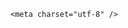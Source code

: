 <!DOCTYPE html>
<html lang="zh-CN">

<head>
    
<title>消息称美国政府计划将100万巴勒斯坦人迁往利比亚，这有可能吗？为什么选择利比亚？_腾讯新闻</title>
<meta name="keywords" content="巴勒斯坦人,利比亚,利比亚_时政,巴勒斯坦,美国,美国政府,美国_时政,以色列_时政,黎巴嫩_时政,以色列,黎巴嫩,加沙">
<meta name="description" content="△加沙地带（资料图）当地时间5月16日，据知情人士表示，美国政府正在制定一项计划，将最多100万巴勒斯坦人从加沙地带永久迁往利比亚。知情人士称，作为巴勒斯坦人重新安置的交换条件，美国政府可能会向利比亚释放美国十多年前冻结的数十亿美元资金。目前尚未达成最终协议，但美国政府已与利比亚领导层进行了讨论。（央视记...">
<meta name="author" content="腾讯网">
<meta name="copyright" content="Copyright 1998 - 2025 Tencent. All Rights Reserved">
<meta property="og:type" content="news" />

<meta property="og:title" content="消息称美国政府计划将100万巴勒斯坦人迁往利比亚，这有可能吗？为什么选择利比亚？_腾讯新闻" />
<meta property="og:description" content="△加沙地带（资料图）当地时间5月16日，据知情人士表示，美国政府正在制定一项计划，将最多100万巴勒斯坦人从加沙地带永久迁往利比亚。知情人士称，作为巴勒斯坦人重新安置的交换条件，美国政府可能会向利比亚释放美国十多年前冻结的数十亿美元资金。目前尚未达成最终协议，但美国政府已与利比亚领导层进行了讨论。（央视记..." />
<meta property="og:url" content="https://news.qq.com/rain/a/20250517Q01X4A00" />
<meta property="og:image" content="https://inews.gtimg.com/news_ls/OLHspIPEX6rpsMN8EB4tSDjF6FwOeU8LQbyEJGAoe53yQAA_640330/0" />
<meta property="article:author" content="" />
<meta property="article:published_time" content="2025-05-17 19:53:56" />
<meta property="category" content="" />

    <meta charset="utf-8" />
<meta http-equiv="X-UA-Compatible" content="IE=Edge" />
<meta name="viewport" content="width=device-width, initial-scale=1, shrink-to-fit=no" />
<link rel="dns-prefetch" href="mat1.gtimg.com">
<link rel="dns-prefetch" href="i.news.qq.com">
<link rel="shortcut icon" href="https://mat1.gtimg.com/qqcdn/qqindex2021/favicon.ico">
<script nomodule="true" src="https://mat1.gtimg.com/qqcdn/qqindex2021/common-static/20240515201444/core3-37-1.min.js"></script>
<script>
  try {
    if (!window.IntersectionObserver) {
      var observerScript = document.createElement('script');
      observerScript.src = "https://mat1.gtimg.com/qqcdn/qqindex2021/common-static/20241024141058/intersection-observer-polyfill.js";
      document.head.appendChild(observerScript);
    }
  } catch (error) {}
</script>

<script>
  try {
    if (!Element.prototype.scrollTo) {
      var scrollScript = document.createElement('script');
      scrollScript.src = "https://mat1.gtimg.com/qqcdn/qqindex2021/common-static/20241025153001/scroll-behavior-polyfill.js";
      document.head.appendChild(scrollScript);
    }
  } catch (error) {}
</script>
<script>
  try {
    if ('scrollRestoration' in window.history) {
      window.history.scrollRestoration = 'manual';
    }
    window.isPcClient = Boolean(window.electron) && (
      window.navigator.userAgent.indexOf('pc-client') > 0 ||
      window.navigator.userAgent.indexOf('TencentNews') > 0
    );
  } catch {}
</script>
<script>
  try {
    if (window.isPcClient) {
      var bodyStyle = document.createElement('style');
      bodyStyle.innerText = 'body{ zoom: 0.95 }';
      document.head.appendChild(bodyStyle);
    }
  } catch {}
</script>
<script>
  window.DATA = {"channelEntryJumpType":1,"content_words_num":37,"questionInfo":{"longtitle":"消息称美国政府计划将100万巴勒斯坦人迁往利比亚，这有可能吗？","question_short_title":"消息称美国政府计划将100万巴勒斯坦人迁往利比亚，这有可能吗？为什么选择利比亚？","relate_extend_infos":[{"title":"消息人士称美政府计划将100万巴勒斯坦人迁往利比亚","url":"https://view.inews.qq.com/a/20250517A01IMX00","abstract":"△加沙地带（资料图）当地时间5月16日，据知情人士表示，美国政府正在制定一项计划，将最多100万巴勒斯坦人从加沙地带永久迁往利比亚。知情人士称，作为巴勒斯坦人重新安置的交换条件，美国政府可能会向利比亚释放美国十多年前冻结的数十亿美元资金。目前尚未达成最终协议，但美国政府已与利比亚领导层进行了讨论。（央视记...","articletype":"0","id":"20250517A01IMX00","longtitle":"消息人士称美政府计划将100万巴勒斯坦人迁往利比亚","picShowType":"90092","thumbnails_qqnews":["https://inews.gtimg.com/news_ls/O-PMqbF9BTnQK1IlPXsUkZ5TfqBrL9E_RpOrvD_IEI9jkAA_294195/0"]}],"thumbnails_qqnews":["https://inews.gtimg.com/om_ls/O35SKU4cltjDf4pCpndiWavyCoHoVHb7NMHe5EDa9c9vwAA_294195/0"],"title":"消息称美国政府计划将100万巴勒斯坦人迁往利比亚，这有可能吗？为什么选择利比亚？","url":"http://view.inews.qq.com/a/20250517Q01X4A00","abstract":"","id":"20250517Q01X4A00"},"shareDesc":"腾讯新闻","shareImg":"https://inews.gtimg.com/om_ls/O35SKU4cltjDf4pCpndiWavyCoHoVHb7NMHe5EDa9c9vwAA_870492/0","adInfo":{"openAdsComment":1,"openAdsPhotos":1,"openAdsText":1,"openRelatedNewsAd":1,"openAds":1},"article_category":"61","news_update_time":1747484006,"relate_extend_infos":{"imgURL":"https://inews.gtimg.com/news_ls/O-PMqbF9BTnQK1IlPXsUkZ5TfqBrL9E_RpOrvD_IEI9jkAA_640330/0","imgURLSmall":"https://inews.gtimg.com/news_ls/O-PMqbF9BTnQK1IlPXsUkZ5TfqBrL9E_RpOrvD_IEI9jkAA_150120/0","longTitle":"消息人士称美政府计划将100万巴勒斯坦人迁往利比亚","title":"消息人士称美政府计划将100万巴勒斯坦人迁往利比亚","url":"http://view.inews.qq.com/a/20250517A01IMX00","abstract":"△加沙地带（资料图）当地时间5月16日，据知情人士表示，美国政府正在制定一项计划，将最多100万巴勒斯坦人从加沙地带永久迁往利比亚。知情人士称，作为巴勒斯坦人重新安置的交换条件，美国政府可能会向利比亚释放美国十多年前冻结的数十亿美元资金。目前尚未达成最终协议，但美国政府已与利比亚领导层进行了讨论。（央视记...","id":"20250517A01IMX00"},"ret":0,"surl":"https://view.inews.qq.com/a/20250517Q01X4A00","closeCommentBanner":0,"commentid":"","safe_cntl":{"close_comment_dislike":0,"emoticon_comment_mode":0,"close_all_favorite":0,"close_all_rel":0,"close_global_news_sis":0,"close_relate_thing":0,"close_share_pull":0,"close_all_ad":0,"close_all_emoticon_comment":0},"answer_num":4,"emojiRelatedSwitch":1,"id":"20250517Q01X4A00","disableDeclare":1,"isSensitive":0,"remarks":"","time":"2025-05-17 07:23:04","FadCid":"","all_long_pic":1,"url":"https://view.inews.qq.com/a/20250517Q01X4A00","detail_entry":{"is_orignal":1,"orignal_entry":1},"emojiSwitch":1,"atype":232,"card":{"vip_icon_night":"http://inews.gtimg.com/newsapp_ls/0/14876052067/0","vip_type":"30012","liveInfo":{},"icon":"https://inews.gtimg.com/om_ls/OPBO91JgEbYG-O62jC2hCRA_yoydsA8oEANb87pxgNxKgAA_200200/0","update_frequency":"1970-01-01 08:00:00","vip_place":"left","suid":"8QMc339d5IQeuTzY5QN3","chlname":"问答课代表","desc":"腾讯新闻问答课代表，结合当下热点新闻和网友热议，发现好问题，期待好回答。","vip_type_new":"30012","cpLevel":2,"chlid":"22983986","msgEntry":1,"uin":"ecbe89d289b6198c7996f16538ebc224f9","vip_desc":"腾讯新闻问答课代表官方账号","vip_icon":"http://inews.gtimg.com/newsapp_ls/0/14876051701/0"},"enableDiffusion":1,"news_app_recommend_status":4,"ai_switch":true,"attribute":{},"copyright_share":"本文来自腾讯新闻客户端创作者，不代表腾讯新闻的观点和立场。","copyright_wording_share":"免责声明","forbidCommentUpDown":0,"intro":"","is_deleted":0,"already_answer":false,"abstract":"","content":null,"final_declare":["个人观点，仅供参考"],"iNewsRecommendLevel":1,"likeInfo":0,"question_id":"","self_declare":{"declare":"个人观点，仅供参考"},"title":"消息称美国政府计划将100万巴勒斯坦人迁往利比亚，这有可能吗？为什么选择利比亚？","categoryrray":{"category_id":"61","sub_category_id":"632"},"extra_property":{"FeedbackDetailDisableInsert":0,"zanSkinType":""},"cms_id":"20250517Q01X4A00","articleId":"20250517Q020ZF00","article_type":232,"tags":"","desc":"△加沙地带（资料图）当地时间5月16日，据知情人士表示，美国政府正在制定一项计划，将最多100万巴勒斯坦人从加沙地带永久迁往利比亚。知情人士称，作为巴勒斯坦人重新安置的交换条件，美国政府可能会向利比亚释放美国十多年前冻结的数十亿美元资金。目前尚未达成最终协议，但美国政府已与利比亚领导层进行了讨论。（央视记...","videoArr":[]};
</script>
<script>
  window.channelInfo = {"channelConfig":{"channelNav":[{"_auto_id":"1","active_alien_img":"","alien_img":"","channel_id":"news_news_home","is_local":"0","link":"https://www.qq.com","name_cn":"首页","name_en":"home"},{"_auto_id":"2","active_alien_img":"","alien_img":"","channel_id":"news_news_top","is_local":"0","link":"","name_cn":"要闻","name_en":"news"},{"_auto_id":"4","active_alien_img":"","alien_img":"","channel_id":"news_news_bj","is_local":"1","link":"","name_cn":"北京","name_en":"bj"},{"_auto_id":"5","active_alien_img":"","alien_img":"","channel_id":"news_news_finance","is_local":"0","link":"","name_cn":"财经","name_en":"finance"},{"_auto_id":"6","active_alien_img":"","alien_img":"","channel_id":"news_news_tech","is_local":"0","link":"","name_cn":"科技","name_en":"tech"},{"_auto_id":"7","active_alien_img":"","alien_img":"","channel_id":"tv","is_local":"0","link":"https://v.qq.com/channel/tv/?ptag=qqnews","name_cn":"电视剧","name_en":"tv"},{"_auto_id":"8","active_alien_img":"","alien_img":"","channel_id":"news_news_qa","is_local":"0","link":"","name_cn":"热问","name_en":"qa"},{"_auto_id":"9","active_alien_img":"","alien_img":"","channel_id":"news_news_ent","is_local":"0","link":"","name_cn":"娱乐","name_en":"ent"},{"_auto_id":"10","active_alien_img":"","alien_img":"","channel_id":"variety","is_local":"0","link":"https://v.qq.com/channel/variety/?ptag=qqnews","name_cn":"综艺","name_en":"variety"},{"_auto_id":"11","active_alien_img":"","alien_img":"","channel_id":"news_news_sports","is_local":"0","link":"","name_cn":"体育","name_en":"sports"},{"_auto_id":"13","active_alien_img":"","alien_img":"","channel_id":"news_news_nba","is_local":"0","link":"","name_cn":"NBA","name_en":"nba"},{"_auto_id":"14","active_alien_img":"","alien_img":"","channel_id":"news_news_world","is_local":"0","link":"","name_cn":"国际","name_en":"world"},{"_auto_id":"15","active_alien_img":"","alien_img":"","channel_id":"news_news_mil","is_local":"0","link":"","name_cn":"军事","name_en":"milite"},{"_auto_id":"16","active_alien_img":"","alien_img":"","channel_id":"news_news_auto","is_local":"0","link":"","name_cn":"汽车","name_en":"auto"},{"_auto_id":"17","active_alien_img":"","alien_img":"","channel_id":"news_news_house","is_local":"0","link":"","name_cn":"房产","name_en":"house"},{"_auto_id":"18","active_alien_img":"","alien_img":"","channel_id":"news_news_edu","is_local":"0","link":"","name_cn":"教育","name_en":"edu"},{"_auto_id":"19","active_alien_img":"","alien_img":"","channel_id":"news_news_antip","is_local":"0","link":"","name_cn":"健康","name_en":"health"},{"_auto_id":"20","active_alien_img":"","alien_img":"","channel_id":"news_news_video","is_local":"0","link":"","name_cn":"视频","name_en":"video"},{"_auto_id":"21","active_alien_img":"","alien_img":"","channel_id":"news_news_game","is_local":"0","link":"","name_cn":"游戏","name_en":"games"},{"_auto_id":"22","active_alien_img":"","alien_img":"","channel_id":"news_news_nchupin","is_local":"0","link":"","name_cn":"眼界","name_en":"chupin"},{"_auto_id":"24","active_alien_img":"","alien_img":"","channel_id":"news_news_football","is_local":"0","link":"","name_cn":"足球","name_en":"football"},{"_auto_id":"25","active_alien_img":"","alien_img":"","channel_id":"news_news_kepu","is_local":"0","link":"","name_cn":"科学","name_en":"kepu"},{"_auto_id":"26","active_alien_img":"","alien_img":"","channel_id":"news_news_digi","is_local":"0","link":"","name_cn":"数码","name_en":"digi"},{"_auto_id":"28","active_alien_img":"","alien_img":"","channel_id":"ymzx","is_local":"0","link":"https://gamer.qq.com/v2/cloudgame/game/96897?ichannel=txxwpc0Ftxxwpc1","name_cn":"元梦之星","name_en":"news_news_ymzx"},{"_auto_id":"31","active_alien_img":"","alien_img":"","channel_id":"movie","is_local":"0","link":"https://v.qq.com/channel/movie/?ptag=qqnews","name_cn":"电影","name_en":"movie"},{"_auto_id":"32","active_alien_img":"","alien_img":"","channel_id":"news_news_esport","is_local":"0","link":"","name_cn":"电竞","name_en":"esport"},{"_auto_id":"34","active_alien_img":"","alien_img":"","channel_id":"news_news_history","is_local":"0","link":"","name_cn":"历史","name_en":"history"},{"_auto_id":"35","active_alien_img":"","alien_img":"","channel_id":"news_news_baby","is_local":"0","link":"","name_cn":"育儿","name_en":"baby"},{"_auto_id":"36","active_alien_img":"","alien_img":"","channel_id":"hbjy","is_local":"0","link":"https://gp.qq.com/act/a20250421mnqlx/news.shtml","name_cn":"和平精英","name_en":"news_news_hbjy"},{"_auto_id":"37","active_alien_img":"","alien_img":"","channel_id":"cloud_gamer","is_local":"0","link":"https://gamer.qq.com/?ichannel=txxwpc0Ftxxwpc1","name_cn":"云游戏","name_en":"cloud_gamer"},{"_auto_id":"38","active_alien_img":"","alien_img":"","channel_id":"news_news_lic","is_local":"0","link":"","name_cn":"理财","name_en":"finance_licai"},{"_auto_id":"39","active_alien_img":"","alien_img":"","channel_id":"news_news_istock","is_local":"0","link":"","name_cn":"股票","name_en":"finance_stock"},{"_auto_id":"40","active_alien_img":"","alien_img":"","channel_id":"ren_min_shi_pin","is_local":"0","link":"https://news.qq.com/omn/author/8QMd3Hld74cbujbY?tab=om_video","name_cn":"人民视频","name_en":"ren_min_shi_pin"},{"_auto_id":"41","active_alien_img":"","alien_img":"","channel_id":"news_news_weather","is_local":"0","link":"https://tianqi.qq.com/index.htm","name_cn":"天气","name_en":"weather"}]}};
</script>
<script>
  window.articleConfig = {"rightConfig":[{"_auto_id":"1","category_key":"default","modules":"{\"moduleList\":[{\"title\":\"精选视频\",\"id\":\"video_album\",\"videoType\":\"tag\",\"videoId\":\"aUepxrtchGM=\"},{\"title\":\"下载条\",\"id\":\"download_banner\",\"isSticky\":1},{\"title\":\"热点榜\",\"id\":\"hot_rank_list\",\"isSticky\":1},{\"title\":\"广告推广\",\"id\":\"ssp_ad_module\",\"category\":\"ad_ssp\",\"loid\":\"109\",\"isSticky\":1}]}"}],"tonglanAdConfig":[],"bottomConfig":[],"videoAdConfig":[],"rightGameConfig":[]};
</script>
<script src="https://mat1.gtimg.com/www/js/emonitor/custom_ed041a23.js" charset="utf-8"></script>
<script>
  try {
    window.emonitorIns = emonitor.create({
      name: 'newsqq_quesionArticle',
      atta: {
        name: 'newsqq',
      },
      mode: '007',
    });
  } catch (err) {
    console.warn(err);
  }
</script>
<link href="https://mat1.gtimg.com/qqcdn/qqindex2021/common-static/hel/qqnews-pc-dc_20250515055953/static/css/qa.css" rel="stylesheet">

<script>window.__HEL_PRESET_META__={"qqnews-pc-components":{"app":{"id":1366,"name":"qqnews-pc-components","app_group_name":"qqnews-pc-components","proj_ver":{"map":{},"utime":0},"online_version":"qqnews-pc-components_20250512030958","build_version":"qqnews-pc-components_20250515055747","update_at":"2025-05-15T09:58:38.000Z","desc":"set by [init], from container [formal.pc.dc.sz101001] worker [1]"},"version":{"sub_app_name":"qqnews-pc-components","sub_app_version":"qqnews-pc-components_20250515055747","src_map":{"webDirPath":"https://mat1.gtimg.com/qqcdn/qqindex2021/common-static/hel/qqnews-pc-components_20250515055747","htmlIndexSrc":"https://mat1.gtimg.com/qqcdn/qqindex2021/common-static/hel/qqnews-pc-components_20250515055747/index.html","extractMode":"all","iframeSrc":"","chunkCssSrcList":["https://mat1.gtimg.com/qqcdn/qqindex2021/common-static/hel/qqnews-pc-components_20250515055747/static/css/index.css"],"chunkJsSrcList":["https://mat1.gtimg.com/qqcdn/qqindex2021/common-static/hel/qqnews-pc-components_20250515055747/static/js/index.js"],"staticCssSrcList":[],"staticJsSrcList":["https://mat1.gtimg.com/qqcdn/qqindex2021/static/20231212123233/react.production.min.js","https://mat1.gtimg.com/qqcdn/qqindex2021/static/20231212123233/react-dom.production.min.js","https://mat1.gtimg.com/qqcdn/qqindex2021/common-static/hel/hel-base-v16.js"],"relativeCssSrcList":[],"relativeJsSrcList":[],"privCssSrcList":[],"srvModSrcList":[],"headAssetList":[{"tag":"staticScript","append":false,"attrs":{"src":"https://mat1.gtimg.com/qqcdn/qqindex2021/static/20231212123233/react.production.min.js"}},{"tag":"staticScript","append":false,"attrs":{"src":"https://mat1.gtimg.com/qqcdn/qqindex2021/static/20231212123233/react-dom.production.min.js"}},{"tag":"staticScript","append":false,"attrs":{"src":"https://mat1.gtimg.com/qqcdn/qqindex2021/common-static/hel/hel-base-v16.js"}},{"tag":"script","append":true,"attrs":{"src":"https://mat1.gtimg.com/qqcdn/qqindex2021/common-static/hel/qqnews-pc-components_20250515055747/static/js/index.js","defer":""}},{"tag":"link","append":true,"attrs":{"href":"https://mat1.gtimg.com/qqcdn/qqindex2021/common-static/hel/qqnews-pc-components_20250515055747/static/css/index.css","rel":"stylesheet"}}],"bodyAssetList":[]},"update_at":"2025-05-15T09:58:38.000Z","create_at":"2025-05-15T09:58:38.000Z","_worker_id":"1","_is_backup":true}}}</script>
<script>window.__VIEW_PATH__="question.ejs";</script>
</head>

<body id="dc-question-body">
  <div id="root"></div>
    <iframe style="display: none;" src="https://i.news.qq.com/web_backend/getWebPacUid"></iframe>
<script src="https://mat1.gtimg.com/qqcdn/qqindex2021/common-static/20240805160928/react.production.min.js"></script>
<script src="https://mat1.gtimg.com/qqcdn/qqindex2021/common-static/20240805160928/react-dom.production.min.js"></script>
<script src="https://mat1.gtimg.com/qqcdn/qqindex2021/common-static/20241018171503/universal-report.min.js"></script>
<script defer type="text/javascript" src="https://mat1.gtimg.com/qqcdn/qqindex2021/libs/barrier/aria.js?appid=9327b8b06379d9d1728bbfbe2025ef9c" charset="utf-8"></script>
<script defer src="https://t.captcha.qq.com/TCaptcha.js"></script>
<script>document.cookie="hel_err=;path=/;";</script>
<script src="https://mat1.gtimg.com/qqcdn/qqindex2021/common-static/hel/hel-base-v16.js"></script>
<script src="https://mat1.gtimg.com/qqcdn/qqindex2021/common-static/hel/qqnews-pc-hel-entry_20250117174052/static/js/index.js"></script>
<link rel="preload" href="https://mat1.gtimg.com/qqcdn/qqindex2021/common-static/hel/qqnews-pc-dc_20250515055953/static/js/qa.js" as="script">
<link rel="preload" href="https://mat1.gtimg.com/qqcdn/qqindex2021/common-static/hel/qqnews-pc-components_20250515055747/static/js/index.js" as="script">
<script>window.loadProject("https://mat1.gtimg.com/qqcdn/qqindex2021/common-static/hel/qqnews-pc-dc_20250515055953/static/js/qa.js");</script>
<iframe id="videoFrame" style="display: none;" src="https://video.qq.com/cookie/sync_qqnews.html"></iframe>
</body>

</html>

